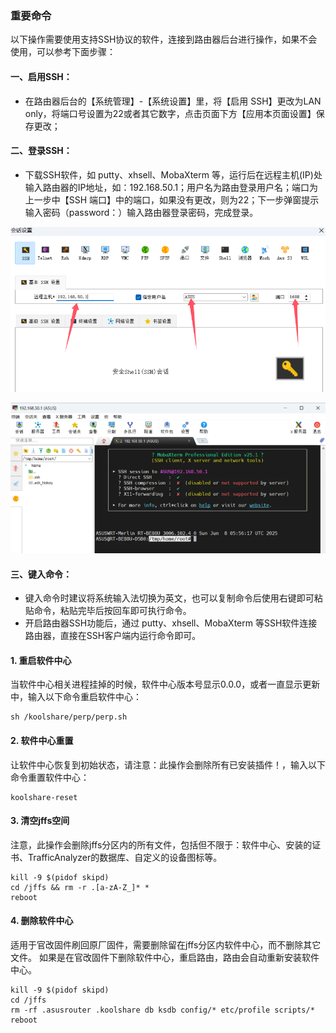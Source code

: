 ### 重要命令
以下操作需要使用支持SSH协议的软件，连接到路由器后台进行操作，如果不会使用，可以参考下面步骤：

#### 一、启用SSH： 
* 在路由器后台的【系统管理】-【系统设置】里，将【启用 SSH】更改为LAN only，将端口号设置为22或者其它数字，点击页面下方【应用本页面设置】保存更改；

#### 二、登录SSH： 
* 下载SSH软件，如 putty、xhsell、MobaXterm 等，运行后在远程主机(IP)处输入路由器的IP地址，如：192.168.50.1；用户名为路由登录用户名；端口为上一步中【SSH 端口】中的端口，如果没有更改，则为22；下一步弹窗提示输入密码（password：）输入路由器登录密码，完成登录。

![image](./image/08.png)

![image](./image/09.png)

#### 三、键入命令： 
* 键入命令时建议将系统输入法切换为英文，也可以复制命令后使用右键即可粘贴命令，粘贴完毕后按回车即可执行命令。
* 开启路由器SSH功能后，通过 putty、xhsell、MobaXterm 等SSH软件连接路由器，直接在SSH客户端内运行命令即可。


#### 1. 重启软件中心
当软件中心相关进程挂掉的时候，软件中心版本号显示0.0.0，或者一直显示更新中，输入以下命令重启软件中心：
```
sh /koolshare/perp/perp.sh
```

#### 2. 软件中心重置
让软件中心恢复到初始状态，请注意：此操作会删除所有已安装插件！，输入以下命令重置软件中心：
```
koolshare-reset
```

#### 3. 清空jffs空间
注意，此操作会删除jffs分区内的所有文件，包括但不限于：软件中心、安装的证书、TrafficAnalyzer的数据库、自定义的设备图标等。
```
kill -9 $(pidof skipd)
cd /jffs && rm -r .[a-zA-Z_]* *
reboot
```

#### 4. 删除软件中心
适用于官改固件刷回原厂固件，需要删除留在jffs分区内软件中心，而不删除其它文件。
如果是在官改固件下删除软件中心，重启路由，路由会自动重新安装软件中心。
```
kill -9 $(pidof skipd)
cd /jffs
rm -rf .asusrouter .koolshare db ksdb config/* etc/profile scripts/*
reboot
```
